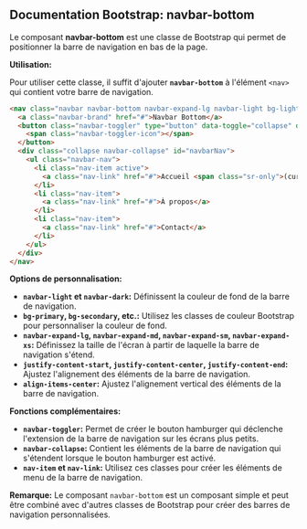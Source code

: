 ## Documentation Bootstrap: navbar-bottom

Le composant **navbar-bottom** est une classe de Bootstrap qui permet de positionner la barre de navigation en bas de la page. 

**Utilisation:**

Pour utiliser cette classe, il suffit d'ajouter **`navbar-bottom`** à l'élément `<nav>` qui contient votre barre de navigation.

```html
<nav class="navbar navbar-bottom navbar-expand-lg navbar-light bg-light">
  <a class="navbar-brand" href="#">Navbar Bottom</a>
  <button class="navbar-toggler" type="button" data-toggle="collapse" data-target="#navbarNav" aria-controls="navbarNav" aria-expanded="false" aria-label="Toggle navigation">
    <span class="navbar-toggler-icon"></span>
  </button>
  <div class="collapse navbar-collapse" id="navbarNav">
    <ul class="navbar-nav">
      <li class="nav-item active">
        <a class="nav-link" href="#">Accueil <span class="sr-only">(current)</span></a>
      </li>
      <li class="nav-item">
        <a class="nav-link" href="#">À propos</a>
      </li>
      <li class="nav-item">
        <a class="nav-link" href="#">Contact</a>
      </li>
    </ul>
  </div>
</nav>
```

**Options de personnalisation:**

* **`navbar-light` et `navbar-dark`:** Définissent la couleur de fond de la barre de navigation.
* **`bg-primary`, `bg-secondary`, etc.:**  Utilisez les classes de couleur Bootstrap pour personnaliser la couleur de fond.
* **`navbar-expand-lg`, `navbar-expand-md`, `navbar-expand-sm`, `navbar-expand-xs`:** Définissez la taille de l'écran à partir de laquelle la barre de navigation s'étend.
* **`justify-content-start`, `justify-content-center`, `justify-content-end`:** Ajustez l'alignement des éléments de la barre de navigation.
* **`align-items-center`:** Ajustez l'alignement vertical des éléments de la barre de navigation.

**Fonctions complémentaires:**

* **`navbar-toggler`:**  Permet de créer le bouton hamburger qui déclenche l'extension de la barre de navigation sur les écrans plus petits.
* **`navbar-collapse`:**  Contient les éléments de la barre de navigation qui s'étendent lorsque le bouton hamburger est activé.
* **`nav-item` et `nav-link`:**  Utilisez ces classes pour créer les éléments de menu de la barre de navigation.



**Remarque:** Le composant `navbar-bottom` est un composant simple et peut être combiné avec d'autres classes de Bootstrap pour créer des barres de navigation personnalisées.